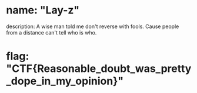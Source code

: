 # name: "Lay-z"

description: A wise man told me don't reverse with fools. Cause people from a distance can't tell who is who.

# flag: "CTF{Reasonable_doubt_was_pretty_dope_in_my_opinion}"
